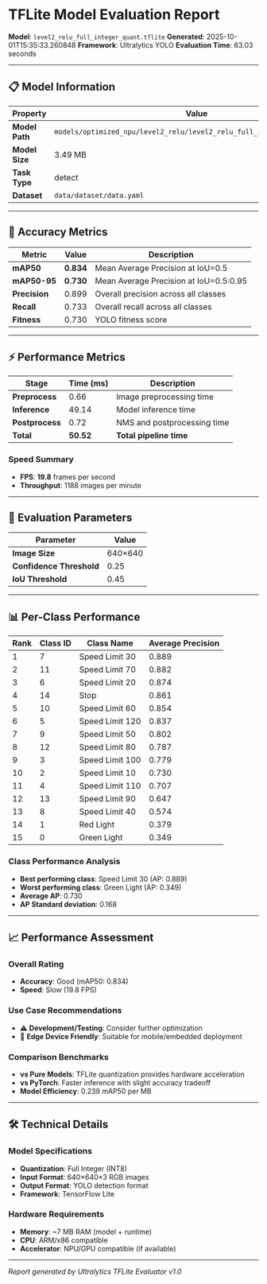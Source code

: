 # TFLite Model Evaluation Report

**Model**: `level2_relu_full_integer_quant.tflite`
**Generated**: 2025-10-01T15:35:33.260848
**Framework**: Ultralytics YOLO
**Evaluation Time**: 63.03 seconds

---

## 📋 Model Information

| Property | Value |
|----------|-------|
| **Model Path** | `models/optimized_npu/level2_relu/level2_relu_full_integer_quant.tflite` |
| **Model Size** | 3.49 MB |
| **Task Type** | detect |
| **Dataset** | `data/dataset/data.yaml` |

---

## 🎯 Accuracy Metrics

| Metric | Value | Description |
|--------|-------|-------------|
| **mAP50** | **0.834** | Mean Average Precision at IoU=0.5 |
| **mAP50-95** | **0.730** | Mean Average Precision at IoU=0.5:0.95 |
| **Precision** | 0.899 | Overall precision across all classes |
| **Recall** | 0.733 | Overall recall across all classes |
| **Fitness** | 0.730 | YOLO fitness score |

---

## ⚡ Performance Metrics

| Stage | Time (ms) | Description |
|-------|-----------|-------------|
| **Preprocess** | 0.66 | Image preprocessing time |
| **Inference** | 49.14 | Model inference time |
| **Postprocess** | 0.72 | NMS and postprocessing time |
| **Total** | **50.52** | **Total pipeline time** |

### Speed Summary
- **FPS**: **19.8** frames per second
- **Throughput**: 1188 images per minute

---

## 🎪 Evaluation Parameters

| Parameter | Value |
|-----------|-------|
| **Image Size** | 640×640 |
| **Confidence Threshold** | 0.25 |
| **IoU Threshold** | 0.45 |

---
## 📊 Per-Class Performance

| Rank | Class ID | Class Name | Average Precision |
|------|----------|------------|-------------------|
| 1 | 7 | Speed Limit 30 | 0.889 |
| 2 | 11 | Speed Limit 70 | 0.882 |
| 3 | 6 | Speed Limit 20 | 0.874 |
| 4 | 14 | Stop | 0.861 |
| 5 | 10 | Speed Limit 60 | 0.854 |
| 6 | 5 | Speed Limit 120 | 0.837 |
| 7 | 9 | Speed Limit 50 | 0.802 |
| 8 | 12 | Speed Limit 80 | 0.787 |
| 9 | 3 | Speed Limit 100 | 0.779 |
| 10 | 2 | Speed Limit 10 | 0.730 |
| 11 | 4 | Speed Limit 110 | 0.707 |
| 12 | 13 | Speed Limit 90 | 0.647 |
| 13 | 8 | Speed Limit 40 | 0.574 |
| 14 | 1 | Red Light | 0.379 |
| 15 | 0 | Green Light | 0.349 |

### Class Performance Analysis
- **Best performing class**: Speed Limit 30 (AP: 0.889)
- **Worst performing class**: Green Light (AP: 0.349)
- **Average AP**: 0.730
- **AP Standard deviation**: 0.168

---
## 📈 Performance Assessment

### Overall Rating
- **Accuracy**: Good (mAP50: 0.834)
- **Speed**: Slow (19.8 FPS)

### Use Case Recommendations
- ⚠️ **Development/Testing**: Consider further optimization
- 📱 **Edge Device Friendly**: Suitable for mobile/embedded deployment

### Comparison Benchmarks
- **vs Pure Models**: TFLite quantization provides hardware acceleration
- **vs PyTorch**: Faster inference with slight accuracy tradeoff
- **Model Efficiency**: 0.239 mAP50 per MB

---

## 🛠️ Technical Details

### Model Specifications
- **Quantization**: Full Integer (INT8)
- **Input Format**: 640×640×3 RGB images
- **Output Format**: YOLO detection format
- **Framework**: TensorFlow Lite

### Hardware Requirements
- **Memory**: ~7 MB RAM (model + runtime)
- **CPU**: ARM/x86 compatible
- **Accelerator**: NPU/GPU compatible (if available)

---

*Report generated by Ultralytics TFLite Evaluator v1.0*
